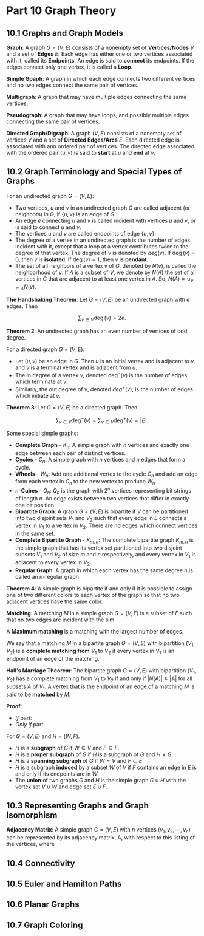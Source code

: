 # Part 10 Graph Theory

## 10.1 Graphs and Graph Models

**Graph**: A graph $G = (V, E)$ consists of a nonempty set of **Vertices/Nodes** $V$ and a set of **Edges** $E$. Each edge has either one or two vertices associated with it, called its **Endpoints**. An edge is said to **connect** its endpoints. If the edges connect only one vertex, it is called a **Loop**.

**Simple Gpaph**: A graph in which each edge connects two different vertices and no two edges connect the same pair of vertices.

**Multigraph**: A graph that may have multiple edges connecting the same vertices.

**Pseudograph**: A graph that may have loops, and possibly multiple edges connecting the same pair of vertices.

**Directed Graph/Digraph**: A graph $(V,E)$ consists of a nonempty set of vertices $V$ and a set of **Directed Edges/Arcs** $E$. Each directed edge is associated with ann ordered pair of vertices. The directed edge associated with the ordered pair $(u,v)$ is said to **start** at $u$ and **end** at $v$.

## 10.2 Graph Terminology and Special Types of Graphs

For an undirected graph $G = (V, E)$: 

- Two vertices, $u$ and $v$ in an undirected graph $G$ are called adjacent (or
neighbors) in $G$, if $\{u, v\}$ is an edge of $G$.
- An edge $e$ connecting $u$ and $v$ is called incident with vertices $u$ and $v$, or is
said to connect $u$ and $v$.
- The vertices $u$ and $v$ are called endpoints of edge $\{u, v\}$.
- The degree of a vertex in an undirected graph is the number of edges incident with it, except that a loop at a vertex contributes twice to the degree of that vertex. The degree of $v$ is denoted by $deg(v)$. If $\deg(v) = 0$, then $v$ is **isolated**. If $\deg(v) = 1$, then $v$ is **pendant**.
- The set of all neighbors of a vertex $v$ of $G$, denoted by $N(v)$, is called the neighborhood of $v$. If $A$ is a subset of $V$, we denote by $N(A)$ the set of all vertices in $G$ that are adjacent to at least one vertex in $A$. So, $N(A) = \cup_{v\in A} N(v)$.

**The Handshaking Theorem**: Let $G = (V, E)$ be an undirected graph with $e$ edges. Then

$$\sum_{v\in V}\deg(v) = 2e.$$

**Theorem 2**: An undirected graph has an even number of vertices of odd degree.

For a directed graph $G = (V, E)$:

- Let $(u, v)$ be an edge in $G$. Then $u$ is an initial vertex and is adjacent to $v$ and $v$ is a terminal vertex and is adjacent from $u$.
- The in degree of a vertex $v$, denoted $\deg^-(v)$ is the number of edges which terminate at $v$.
- Similarly, the out degree of $v$, denoted $deg^+(v)$, is the number of edges which initiate at $v$.

**Theorem 3**: Let $G = (V, E)$ be a directed graph. Then

$$\sum_{v\in V}\deg^-(v) = \sum_{v\in V}\deg^+(v) = |E|.$$

Some special simple graphs:

- **Complete Graph** - $K_n$: A simple graph with $n$ vertices and exactly one edge between each pair of distinct vertices.
- **Cycles** - $C_n$: A simple graph with $n$ vertices and $n$ edges that form a cycle.
- **Wheels** - $W_n$: Add one additional vertex to the cycle $C_n$ and add an edge from each vertex in $C_n$ to the new vertex to produce $W_n$.
- $n$-**Cubes** - $Q_n$: $Q_n$ is the graph with $2^n$ vertices representing bit strings of length $n$. An edge exists between two vertices that differ in exactly one bit position.
- **Bipartite Graph**: A graph $G = (V, E)$ is bipartite if $V$ can be partitioned into two disjoint sets $V_1$ and $V_2$ such that every edge in $E$ connects a vertex in $V_1$ to a vertex in $V_2$. There are no edges which connect vertices in the same set.
- **Complete Bipartite Graph** - $K_{m, n}$: The complete bipartite graph $K_{m, n}$ is the simple graph that has its vertex set partitioned into two disjoint subsets $V_1$ and $V_2$ of size $m$ and $n$ respectively, and every vertex in $V_1$ is adjacent to every vertex in $V_2$.
- **Regular Graph**: A graph in which each vertex has the same degree $n$ is called an $n$-regular graph.

**Theorem 4**: A simple graph is bipartite if and only if it is possible to assign one of two different colors to each vertex of the graph so that no two adjacent vertices have the same color.

**Matching**: A matching $M$ in a simple graph $G = (V, E)$ is a subset of $E$ such that no two edges are incident with the sim

A **Maximum matching** is a matching with the largest number of edges.

We say that a matching $M$ in a bipartite graph $G = (V, E)$ with bipartition $(V_1, V_2)$ is a **complete matching from** $V_1$ to $V_2$ if every vertex in $V_1$ is an endpoint of an edge of the matching.

**Hall's Marriage Theorem**: The bipartite graph $G = (V, E)$ with bipartition $(V_1, V_2)$ has a complete matching from $V_1$ to $V_2$ if and only if $\vert N(A)\vert \geqslant \vert A\vert$ for all subsets $A$ of $V_1$. A vertex that is the endpoint of an edge of a matching $M$ is said to be **matched** by $M$.

**Proof**:

- *If* part:
- *Only if* part:

For $G = (V, E)$ and $H = (W, F)$.

- $H$ is a **subgraph** of $G$ if $W \subseteq V$ and $F \subseteq E$.
- $H$ is a **proper subgraph** of $G$ if $H$ is a subgraph of $G$ and $H \neq G$.
- $H$ is a **spanning subgraph** of $G$ if $W = V$ and $F \subset E$.
- $H$ is a subgraph **induced** by a subset $W$ of $V$ if $F$ contains an edge in $E$ is and only if its endpoints are in $W$.
- The **union** of two graphs $G$ and $H$ is the simple graph $G\cup H$ with the vertex set $V \cup W$ and edge set $E \cup F$.

## 10.3 Representing Graphs and Graph Isomorphism

**Adjacency Matrix**: A simple graph $G = (V, E)$ with $n$ vertices $(v_1,v_2,\cdots, v_n)$ can be represented by its adjacency matrix, A, with respect to this listing of the vertices, where

## 10.4 Connectivity

## 10.5 Euler and Hamilton Paths

## 10.6 Planar Graphs

## 10.7 Graph Coloring 

